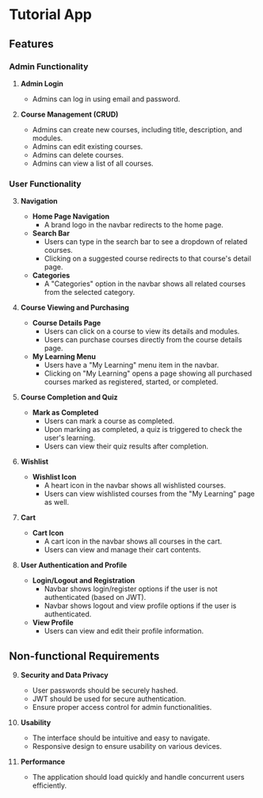 # Tutorial App

## Features

### Admin Functionality

1. **Admin Login**
   - Admins can log in using email and password.

2. **Course Management (CRUD)**
   - Admins can create new courses, including title, description, and modules.
   - Admins can edit existing courses.
   - Admins can delete courses.
   - Admins can view a list of all courses.

### User Functionality

3. **Navigation**
   - **Home Page Navigation**
     - A brand logo in the navbar redirects to the home page.
   - **Search Bar**
     - Users can type in the search bar to see a dropdown of related courses.
     - Clicking on a suggested course redirects to that course's detail page.
   - **Categories**
     - A "Categories" option in the navbar shows all related courses from the selected category.

4. **Course Viewing and Purchasing**
   - **Course Details Page**
     - Users can click on a course to view its details and modules.
     - Users can purchase courses directly from the course details page.
   - **My Learning Menu**
     - Users have a "My Learning" menu item in the navbar.
     - Clicking on "My Learning" opens a page showing all purchased courses marked as registered, started, or completed.

5. **Course Completion and Quiz**
   - **Mark as Completed**
     - Users can mark a course as completed.
     - Upon marking as completed, a quiz is triggered to check the user's learning.
     - Users can view their quiz results after completion.

6. **Wishlist**
   - **Wishlist Icon**
     - A heart icon in the navbar shows all wishlisted courses.
     - Users can view wishlisted courses from the "My Learning" page as well.

7. **Cart**
   - **Cart Icon**
     - A cart icon in the navbar shows all courses in the cart.
     - Users can view and manage their cart contents.

8. **User Authentication and Profile**
   - **Login/Logout and Registration**
     - Navbar shows login/register options if the user is not authenticated (based on JWT).
     - Navbar shows logout and view profile options if the user is authenticated.
   - **View Profile**
     - Users can view and edit their profile information.

## Non-functional Requirements

9. **Security and Data Privacy**
   - User passwords should be securely hashed.
   - JWT should be used for secure authentication.
   - Ensure proper access control for admin functionalities.

10. **Usability**
    - The interface should be intuitive and easy to navigate.
    - Responsive design to ensure usability on various devices.

11. **Performance**
    - The application should load quickly and handle concurrent users efficiently.
